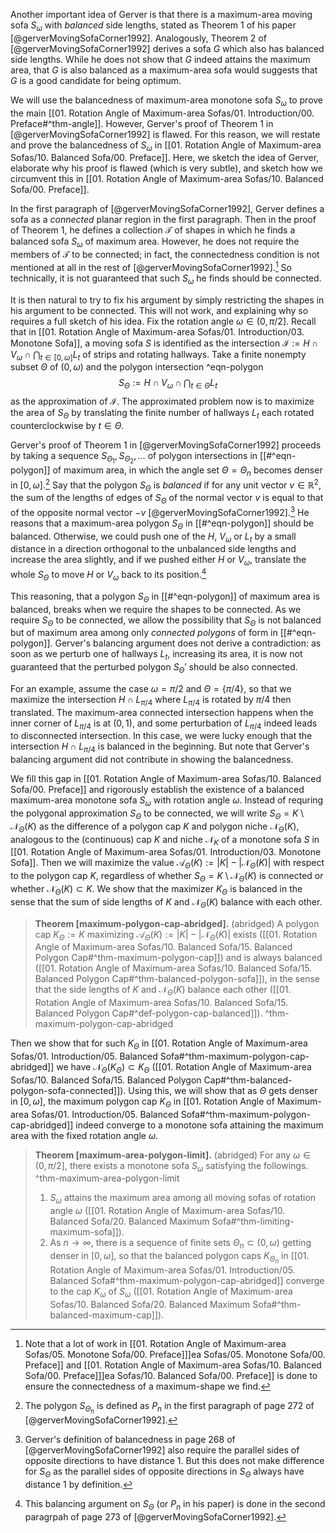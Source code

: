 Another important idea of Gerver is that there is a maximum-area moving sofa $S_{\omega}$ with _balanced_ side lengths, stated as Theorem 1 of his paper [@gerverMovingSofaCorner1992]. Analogously, Theorem 2 of [@gerverMovingSofaCorner1992] derives a sofa $G$ which also has balanced side lengths. While he does not show that $G$ indeed attains the maximum area, that $G$ is also balanced as a maximum-area sofa would suggests that $G$ is a good candidate for being optimum.

We will use the balancedness of maximum-area monotone sofa $S_\omega$ to prove the main [[01. Rotation Angle of Maximum-area Sofas/01. Introduction/00. Preface#^thm-angle]]. However, Gerver's proof of Theorem 1 in [@gerverMovingSofaCorner1992] is flawed. For this reason, we will restate and prove the balancedness of $S_\omega$ in [[01. Rotation Angle of Maximum-area Sofas/10. Balanced Sofa/00. Preface]]. Here, we sketch the idea of Gerver, elaborate why his proof is flawed (which is very subtle), and sketch how we circumvent this in [[01. Rotation Angle of Maximum-area Sofas/10. Balanced Sofa/00. Preface]].

In the first paragraph of [@gerverMovingSofaCorner1992], Gerver defines a sofa as a _connected_ planar region in the first paragraph. Then in the proof of Theorem 1, he defines a collection $\mathcal{T}$ of shapes in which he finds a balanced sofa $S_\omega$ of maximum area. However, he does not require the members of $\mathcal{T}$ to be connected; in fact, the connectedness condition is not mentioned at all in the rest of [@gerverMovingSofaCorner1992].[^connected] So technically, it is not guaranteed that such $S_\omega$ he finds should be connected.

It is then natural to try to fix his argument by simply restricting the shapes in his argument to be connected. This will not work, and explaining why so requires a full sketch of his idea. Fix the rotation angle $\omega \in (0, \pi/2]$. Recall that in [[01. Rotation Angle of Maximum-area Sofas/01. Introduction/03. Monotone Sofa]], a moving sofa $S$ is identified as the intersection $\mathcal{I} := H \cap V_\omega \cap \bigcap_{t \in [0, \omega]} L_t$ of strips and rotating hallways. Take a finite nonempty subset $\Theta$ of $(0, \omega)$ and the polygon intersection ^eqn-polygon
$$
S_\Theta := H \cap V_\omega \cap \bigcap_{t \in \Theta} L_t
$$
as the approximation of $\mathcal{I}$. The approximated problem now is to maximize the area of $S_\Theta$ by translating the finite number of hallways $L_t$ each rotated counterclockwise by $t \in \Theta$.

Gerver's proof of Theorem 1 in [@gerverMovingSofaCorner1992] proceeds by taking a sequence $S_{\Theta_1}, S_{\Theta_2}, \dots$ of polygon intersections in [[#^eqn-polygon]] of maximum area, in which the angle set $\Theta = \Theta_n$ becomes denser in $[0, \omega]$.[^detail-one] Say that the polygon $S_\Theta$ is _balanced_ if for any unit vector $v \in \mathbb{R}^2$, the sum of the lengths of edges of $S_\Theta$ of the normal vector $v$ is equal to that of the opposite normal vector $-v$ [@gerverMovingSofaCorner1992].[^balanced] He reasons that a maximum-area polygon $S_\Theta$ in [[#^eqn-polygon]] should be balanced. Otherwise, we could push one of the $H$, $V_\omega$ or $L_t$ by a small distance in a direction orthogonal to the unbalanced side lengths and increase the area slightly, and if we pushed either $H$ or $V_\omega$, translate the whole $S_\Theta$ to move $H$ or $V_\omega$ back to its position.[^detail-two] 

This reasoning, that a polygon $S_\Theta$ in [[#^eqn-polygon]] of maximum area is balanced, breaks when we require the shapes to be connected. As we require $S_\Theta$ to be connected, we allow the possibility that $S_\Theta$ is not balanced but of maximum area among only _connected polygons_ of form in [[#^eqn-polygon]]. Gerver's balancing argument does not derive a contradiction: as soon as we perturb one of hallways $L_t$, increasing its area, it is now not guaranteed that the perturbed polygon $S_\Theta'$ should be also connected.

For an example, assume the case $\omega = \pi/2$ and $\Theta = \left\{ \pi/4 \right\}$, so that we maximize the intersection $H \cap L_{\pi/4}$ where $L_{\pi/4}$ is rotated by $\pi/4$ then translated. The maximum-area connected intersection happens when the inner corner of $L_{\pi/4}$ is at $(0, 1)$, and some perturbation of $L_{\pi/4}$ indeed leads to disconnected intersection. In this case, we were lucky enough that the intersection $H \cap L_{\pi/4}$ is balanced in the beginning. But note that Gerver's balancing argument did not contribute in showing the balancedness.

We fill this gap in [[01. Rotation Angle of Maximum-area Sofas/10. Balanced Sofa/00. Preface]] and rigorously establish the existence of a balanced maximum-area monotone sofa $S_\omega$ with rotation angle $\omega$. Instead of requring the polygonal approximation $S_{\Theta}$ to be connected, we will write $S_\Theta = K \setminus \mathcal{N}_\Theta(K)$ as the difference of a polygon cap $K$ and polygon niche $\mathcal{N}_\Theta(K)$, analogous to the (continuous) cap $K$ and niche $\mathcal{N}_K$ of a monotone sofa $S$ in [[01. Rotation Angle of Maximum-area Sofas/01. Introduction/03. Monotone Sofa]]. Then we will maximize the value $\mathcal{A}_\Theta(K) := |K| - |\mathcal{N}_\Theta(K)|$ with respect to the polygon cap $K$, regardless of whether $S_{\Theta} = K \setminus \mathcal{N}_\Theta(K)$ is connected or whether $\mathcal{N}_\Theta(K) \subset K$. We show that the maximizer $K_\Theta$ is balanced in the sense that the sum of side lengths of $K$ and $\mathcal{N}_{\Theta}(K)$ balance with each other.

> __Theorem [maximum-polygon-cap-abridged].__ (abridged) A polygon cap $K_\Theta := K$ maximizing $\mathcal{A}_\Theta(K) := |K| - |\mathcal{N}_\Theta(K)|$ exists ([[01. Rotation Angle of Maximum-area Sofas/10. Balanced Sofa/15. Balanced Polygon Cap#^thm-maximum-polygon-cap]]) and is always balanced ([[01. Rotation Angle of Maximum-area Sofas/10. Balanced Sofa/15. Balanced Polygon Cap#^thm-balanced-polygon-sofa]]), in the sense that the side lengths of $K$ and $\mathcal{N}_\Theta(K)$ balance each other ([[01. Rotation Angle of Maximum-area Sofas/10. Balanced Sofa/15. Balanced Polygon Cap#^def-polygon-cap-balanced]]). ^thm-maximum-polygon-cap-abridged

Then we show that for such $K_\Theta$ in [[01. Rotation Angle of Maximum-area Sofas/01. Introduction/05. Balanced Sofa#^thm-maximum-polygon-cap-abridged]] we have $\mathcal{N}_\Theta(K_\Theta) \subset K_\Theta$ ([[01. Rotation Angle of Maximum-area Sofas/10. Balanced Sofa/15. Balanced Polygon Cap#^thm-balanced-polygon-sofa-connected]]). Using this, we will show that as $\Theta$ gets denser in $[0,\omega]$, the maximum polygon cap $K_\Theta$ in [[01. Rotation Angle of Maximum-area Sofas/01. Introduction/05. Balanced Sofa#^thm-maximum-polygon-cap-abridged]] indeed converge to a monotone sofa attaining the maximum area with the fixed rotation angle $\omega$.

> __Theorem [maximum-area-polygon-limit].__ (abridged) For any $\omega \in (0, \pi/2]$, there exists a monotone sofa $S_\omega$ satisfying the followings. ^thm-maximum-area-polygon-limit
> 
> 1. $S_\omega$ attains the maximum area among all moving sofas of rotation angle $\omega$ ([[01. Rotation Angle of Maximum-area Sofas/10. Balanced Sofa/20. Balanced Maximum Sofa#^thm-limiting-maximum-sofa]]).
> 2. As $n \to \infty$, there is a sequence of finite sets $\Theta_n \subset (0, \omega)$ getting denser in $[0, \omega]$, so that the balanced polygon caps $K_{\Theta_n}$ in [[01. Rotation Angle of Maximum-area Sofas/01. Introduction/05. Balanced Sofa#^thm-maximum-polygon-cap-abridged]] converge to the cap $K_\omega$ of $S_\omega$ ([[01. Rotation Angle of Maximum-area Sofas/10. Balanced Sofa/20. Balanced Maximum Sofa#^thm-balanced-maximum-cap]]).

[^connected]: Note that a lot of work in [[01. Rotation Angle of Maximum-area Sofas/05. Monotone Sofa/00. Preface]]]ea Sofas/05. Monotone Sofa/00. Preface]] and [[01. Rotation Angle of Maximum-area Sofas/10. Balanced Sofa/00. Preface]]]ea Sofas/10. Balanced Sofa/00. Preface]] is done to ensure the connectedness of a maximum-shape we find.

[^balanced]: Gerver's definition of balancedness in page 268 of [@gerverMovingSofaCorner1992] also require the parallel sides of opposite directions to have distance 1. But this does not make difference for $S_\Theta$ as the parallel sides of opposite directions in $S_\Theta$ always have distance 1 by definition.

[^detail-one]: The polygon $S_{\Theta_n}$ is defined as $P_n$ in the first paragraph of page 272 of [@gerverMovingSofaCorner1992].

[^detail-two]: This balancing argument on $S_{\Theta}$ (or $P_n$ in his paper) is done in the second paragrpah of page 273 of [@gerverMovingSofaCorner1992].